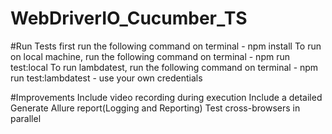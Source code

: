 # WebDriverIO_Cucumber_TS

#Run Tests
first run the following command on terminal - npm install
To run on local machine, run the following command on terminal - npm run test:local
To run lambdatest, run the following command on terminal - npm run test:lambdatest  - use your own credentials

#Improvements 
Include video recording during execution
Include a detailed Generate Allure report(Logging and Reporting)
Test cross-browsers in parallel
